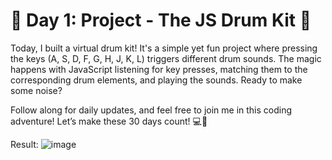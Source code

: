 
# 🎯 Day 1: Project - The JS Drum Kit 🥁

Today, I built a virtual drum kit! It's a simple yet fun project where pressing the keys (A, S, D, F, G, H, J, K, L) triggers different drum sounds. The magic happens with JavaScript listening for key presses, matching them to the corresponding drum elements, and playing the sounds. Ready to make some noise?

Follow along for daily updates, and feel free to join me in this coding adventure! Let’s make these 30 days count! 💻💪

Result:
![image](https://github.com/user-attachments/assets/ff46a1eb-d01a-47e1-9d61-dd33a0e62e61)
